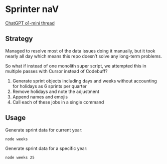 # Sprinter naV

[ChatGPT o1-mini thread](https://chatgpt.com/share/6735879d-8e5c-8003-bdc3-3a07250d26a8)

## Strategy

Managed to resolve most of the data issues doing it manually, but it took nearly all day which means this repo doesn’t solve any long-term problems.

So what if instead of one monolith super script, we attempted this in multiple passes with Cursor instead of Codebuff?

1. Generate sprint objects including days and weeks without accounting for holidays as 6 sprints per quarter
2. Remove holidays and note the adjustment
3. Append names and emojis
4. Call each of these jobs in a single command

## Usage

Generate sprint data for current year:

```bash
node weeks
```

Generate sprint data for a specific year:

```bash
node weeks 25
```
